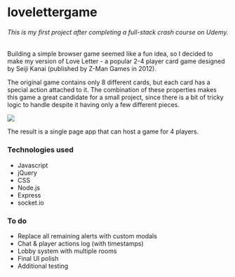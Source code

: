 # lovelettergame

###### This is my first project after completing a full-stack crash course on Udemy. 

Building a simple browser game seemed like a fun idea, so I decided to make my version of Love Letter - a popular 2-4 player card game designed by Seiji Kanai (published by Z-Man Games in 2012). 

The original game contains only 8 different cards, but each card has a special action attached to it. The combination of these properties makes this game a great candidate for a small project, since there is a bit of tricky logic to handle despite it having only a few different pieces. 

![](LoveLetter.gif)





The result is a single page app that can host a game for 4 players. 



### Technologies used

- Javascript
- jQuery
- CSS
- Node.js
- Express
- socket.io



### To do

- Replace all remaining alerts with custom modals
- Chat & player actions log (with timestamps)
- Lobby system with multiple rooms
- Final UI polish
- Additional testing
